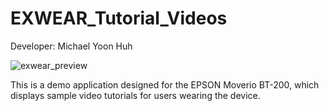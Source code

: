 EXWEAR_Tutorial_Videos
======================

Developer: Michael Yoon Huh

![exwear_preview](https://cloud.githubusercontent.com/assets/1645482/12531990/28fd3d68-c1bd-11e5-926e-3f4c34da5d68.gif)

This is a demo application designed for the EPSON Moverio BT-200, which displays sample video tutorials for users wearing the device.
